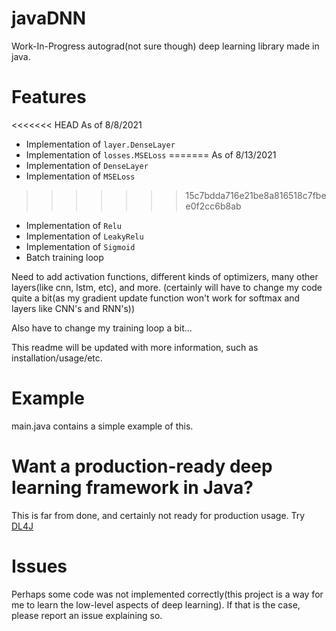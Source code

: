 # javaDNN
Work-In-Progress autograd(not sure though) deep learning library made in java. 

# Features

<<<<<<< HEAD
As of 8/8/2021
* Implementation of `layer.DenseLayer`
* Implementation of `losses.MSELoss`
=======
As of 8/13/2021
* Implementation of `DenseLayer`
* Implementation of `MSELoss`
>>>>>>> 15c7bdda716e21be8a816518c7fbee0f2cc6b8ab
* Implementation of `Relu`
* Implementation of `LeakyRelu`
* Implementation of `Sigmoid`
* Batch training loop

Need to add activation functions, different kinds of optimizers, many other layers(like cnn, lstm, etc), and more.
(certainly will have to change my code quite a bit(as my gradient update function won't work for softmax and layers like CNN's and RNN's))

Also have to change my training loop a bit...

This readme will be updated with more information, such as installation/usage/etc.

# Example

main.java contains a simple example of this.

# Want a production-ready deep learning framework in Java?

This is far from done, and certainly not ready for production usage. Try [DL4J](https://deeplearning4j.org/)

# Issues

Perhaps some code was not implemented correctly(this project is a way for me to learn the low-level aspects of deep learning). If that is the case, please report an issue explaining so.
